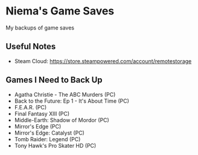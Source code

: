 # Niema's Game Saves
My backups of game saves

## Useful Notes
* Steam Cloud: https://store.steampowered.com/account/remotestorage

## Games I Need to Back Up
* Agatha Christie - The ABC Murders (PC)
* Back to the Future: Ep 1 - It's About Time (PC)
* F.E.A.R. (PC)
* Final Fantasy XIII (PC)
* Middle-Earth: Shadow of Mordor (PC)
* Mirror's Edge (PC)
* Mirror's Edge: Catalyst (PC)
* Tomb Raider: Legend (PC)
* Tony Hawk's Pro Skater HD (PC)
